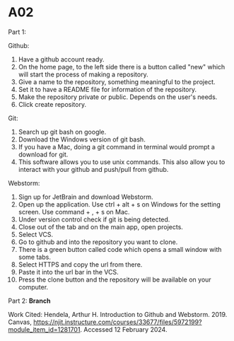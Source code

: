 # A02

Part 1:

Github:
1. Have a github account ready.
2. On the home page, to the left side there is a button called "new" which will start the process of making a repository.
3. Give a name to the repository, something meaningful to the project.
4. Set it to have a README file for information of the repository.
5. Make the repository private or public. Depends on the user's needs.
6. Click create repository.

Git:
1. Search up git bash on google.
2. Download the Windows version of git bash.
3. If you have a Mac, doing a git command in terminal would prompt a download for git.
4. This software allows you to use unix commands. This also allow you to interact with your github and push/pull from github.

Webstorm:
1. Sign up for JetBrain and download Webstorm.
2. Open up the application. Use ctrl + alt + s on Windows for the setting screen. Use command + , + s on Mac.
3. Under version control check if git is being detected.
4. Close out of the tab and on the main app, open projects.
5. Select VCS.
6. Go to github and into the repository you want to clone.
7. There is a green button called code which opens a small window with some tabs.
8. Select HTTPS and copy the url from there.
9. Paste it into the url bar in the VCS.
10. Press the clone button and the repository will be available on your computer.

Part 2:
__Branch__

Work Cited:
Hendela, Arthur H. Introduction to Github and Webstorm. 2019. Canvas, https://njit.instructure.com/courses/33677/files/5972199?module_item_id=1281701. Accessed 12 February 2024.

